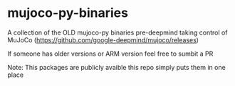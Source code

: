 # mujoco-py-binaries
A collection of the OLD mujoco-py binaries pre-deepmind taking control of MuJoCo (https://github.com/google-deepmind/mujoco/releases)

If someone has older versions or ARM version feel free to sumbit a PR

Note: This packages are publicly avaible this repo simply puts them in one place
